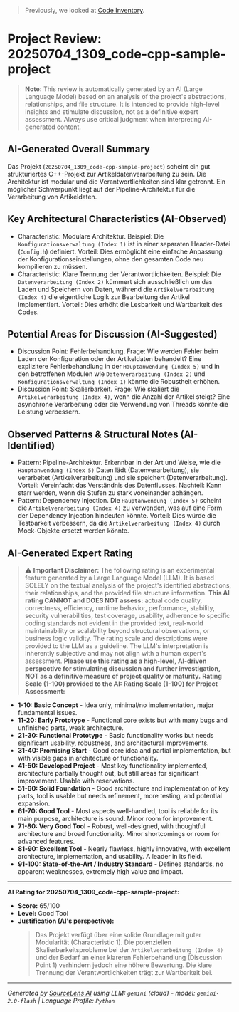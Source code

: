 > Previously, we looked at [Code Inventory](08_code_inventory.md).

# Project Review: 20250704_1309_code-cpp-sample-project
> **Note:** This review is automatically generated by an AI (Large Language Model) based on an analysis of the project's abstractions, relationships, and file structure. It is intended to provide high-level insights and stimulate discussion, not as a definitive expert assessment. Always use critical judgment when interpreting AI-generated content.
## AI-Generated Overall Summary
Das Projekt (`20250704_1309_code-cpp-sample-project`) scheint ein gut strukturiertes C++-Projekt zur Artikeldatenverarbeitung zu sein. Die Architektur ist modular und die Verantwortlichkeiten sind klar getrennt. Ein möglicher Schwerpunkt liegt auf der Pipeline-Architektur für die Verarbeitung von Artikeldaten.
## Key Architectural Characteristics (AI-Observed)
- Characteristic: Modulare Architektur. Beispiel: Die `Konfigurationsverwaltung (Index 1)` ist in einer separaten Header-Datei (`Config.h`) definiert. Vorteil: Dies ermöglicht eine einfache Anpassung der Konfigurationseinstellungen, ohne den gesamten Code neu kompilieren zu müssen.
- Characteristic: Klare Trennung der Verantwortlichkeiten. Beispiel: Die `Datenverarbeitung (Index 2)` kümmert sich ausschließlich um das Laden und Speichern von Daten, während die `Artikelverarbeitung (Index 4)` die eigentliche Logik zur Bearbeitung der Artikel implementiert. Vorteil: Dies erhöht die Lesbarkeit und Wartbarkeit des Codes.
## Potential Areas for Discussion (AI-Suggested)
- Discussion Point: Fehlerbehandlung. Frage: Wie werden Fehler beim Laden der Konfiguration oder der Artikeldaten behandelt? Eine explizitere Fehlerbehandlung in der `Hauptanwendung (Index 5)` und in den betroffenen Modulen wie `Datenverarbeitung (Index 2)` und `Konfigurationsverwaltung (Index 1)` könnte die Robustheit erhöhen.
- Discussion Point: Skalierbarkeit. Frage: Wie skaliert die `Artikelverarbeitung (Index 4)`, wenn die Anzahl der Artikel steigt? Eine asynchrone Verarbeitung oder die Verwendung von Threads könnte die Leistung verbessern.
## Observed Patterns & Structural Notes (AI-Identified)
- Pattern: Pipeline-Architektur. Erkennbar in der Art und Weise, wie die `Hauptanwendung (Index 5)` Daten lädt (Datenverarbeitung), sie verarbeitet (Artikelverarbeitung) und sie speichert (Datenverarbeitung). Vorteil: Vereinfacht das Verständnis des Datenflusses. Nachteil: Kann starr werden, wenn die Stufen zu stark voneinander abhängen.
- Pattern: Dependency Injection. Die `Hauptanwendung (Index 5)` scheint die `Artikelverarbeitung (Index 4)` zu verwenden, was auf eine Form der Dependency Injection hindeuten könnte. Vorteil: Dies würde die Testbarkeit verbessern, da die `Artikelverarbeitung (Index 4)` durch Mock-Objekte ersetzt werden könnte.
## AI-Generated Expert Rating
> ⚠️ **Important Disclaimer:** The following rating is an experimental feature generated by a Large Language Model (LLM). It is based SOLELY on the textual analysis of the project's identified abstractions, their relationships, and the provided file structure information.
> **This AI rating CANNOT and DOES NOT assess:** actual code quality, correctness, efficiency, runtime behavior, performance, stability, security vulnerabilities, test coverage, usability, adherence to specific coding standards not evident in the provided text, real-world maintainability or scalability beyond structural observations, or business logic validity.
> The rating scale and descriptions were provided to the LLM as a guideline. The LLM's interpretation is inherently subjective and may not align with a human expert's assessment.
> **Please use this rating as a high-level, AI-driven perspective for stimulating discussion and further investigation, NOT as a definitive measure of project quality or maturity.**
**Rating Scale (1-100) provided to the AI:**
**Rating Scale (1-100) for Project Assessment:**
*   **1-10: Basic Concept** - Idea only, minimal/no implementation, major fundamental issues.
*   **11-20: Early Prototype** - Functional core exists but with many bugs and unfinished parts, weak architecture.
*   **21-30: Functional Prototype** - Basic functionality works but needs significant usability, robustness, and architectural improvements.
*   **31-40: Promising Start** - Good core idea and partial implementation, but with visible gaps in architecture or functionality.
*   **41-50: Developed Project** - Most key functionality implemented, architecture partially thought out, but still areas for significant improvement. Usable with reservations.
*   **51-60: Solid Foundation** - Good architecture and implementation of key parts, tool is usable but needs refinement, more testing, and potential expansion.
*   **61-70: Good Tool** - Most aspects well-handled, tool is reliable for its main purpose, architecture is sound. Minor room for improvement.
*   **71-80: Very Good Tool** - Robust, well-designed, with thoughtful architecture and broad functionality. Minor shortcomings or room for advanced features.
*   **81-90: Excellent Tool** - Nearly flawless, highly innovative, with excellent architecture, implementation, and usability. A leader in its field.
*   **91-100: State-of-the-Art / Industry Standard** - Defines standards, no apparent weaknesses, extremely high value and impact.
---
**AI Rating for 20250704_1309_code-cpp-sample-project:**
*   **Score:** 65/100
*   **Level:** Good Tool
*   **Justification (AI's perspective):**
    > Das Projekt verfügt über eine solide Grundlage mit guter Modularität (Characteristic 1). Die potenziellen Skalierbarkeitsprobleme bei der `Artikelverarbeitung (Index 4)` und der Bedarf an einer klareren Fehlerbehandlung (Discussion Point 1) verhindern jedoch eine höhere Bewertung. Die klare Trennung der Verantwortlichkeiten trägt zur Wartbarkeit bei.


---

*Generated by [SourceLens AI](https://github.com/openXFlow/sourceLensAI) using LLM: `gemini` (cloud) - model: `gemini-2.0-flash` | Language Profile: `Python`*